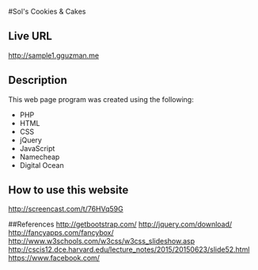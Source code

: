 #Sol's Cookies & Cakes

## Live URL
<http://sample1.gguzman.me>

## Description
This web page program was created using the following:
- PHP
- HTML
- CSS
- jQuery
- JavaScript
- Namecheap
- Digital Ocean

## How to use this website
<http://screencast.com/t/76HVq59G>

##References
<http://getbootstrap.com/>
<http://jquery.com/download/>
<http://fancyapps.com/fancybox/>
<http://www.w3schools.com/w3css/w3css_slideshow.asp>
<http://cscis12.dce.harvard.edu/lecture_notes/2015/20150623/slide52.html>
<https://www.facebook.com/>
